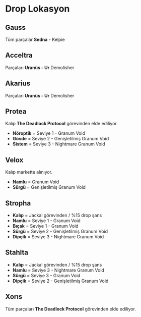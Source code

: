 # Drop Lokasyon

## Gauss

Tüm parçalar **Sedna** - Kelpie

## Acceltra

Parçaları **Uranüs - Ur** Demolisher

## Akarius

Parçaları **Uranüs - Ur** Demolisher

## Protea

Kalıp **The Deadlock Protocol** görevinden elde ediliyor.

* **Nöroptik** = Seviye 1 - Granum Void
* **Gövde** = Seviye 2 - Genişletilmiş Granum Void
* **Sistem** = Seviye 3 - Nightmare Granum Void

## Velox

Kalıp markette alınıyor.

* **Namlu** = Granum Void
* **Sürgü** = Genişletilmiş Granum Void

## Stropha

* **Kalıp** = Jackal görevinden / %15 drop şans
* **Namlu** = Seviye 1 - Granum Void
* **Bıçak** = Seviye 1 - Granum Void
* **Sürgü** = Seviye 2 - Genişletilmiş Granum Void
* **Dipçik** = Seviye 3 - Nightmare Granum Void

## Stahlta

* **Kalıp** = Jackal görevinden / %15 drop şans
* **Namlu** = Seviye 3 - Nightmare Granum Void
* **Sürgü** = Seviye 3 - Granum Void
* **Dipçik** = Seviye 2 - Genişletilmiş Granum Void

## Xorıs

Tüm parçaları **The Deadlock Protocol** görevinden elde ediliyor.

